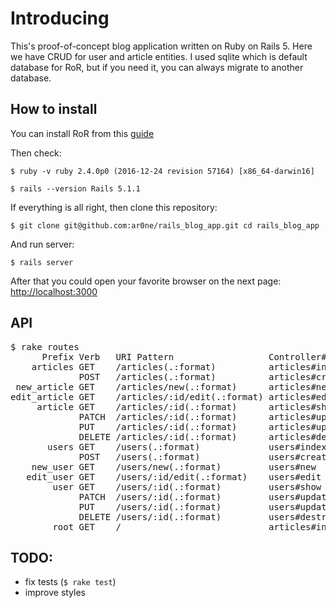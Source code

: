 # Introducing

This's proof-of-concept blog application written on Ruby on Rails 5. Here we have CRUD for user and article entities. I used sqlite which is default database for RoR, but if you need it, you can always migrate to another database.

## How to install

You can install RoR from this [guide](http://installrails.com/steps/choose_os)

Then check:

`
$ ruby -v
ruby 2.4.0p0 (2016-12-24 revision 57164) [x86_64-darwin16]
`

`
$ rails --version
Rails 5.1.1
`

If everything is all right, then clone this repository:

`
$ git clone git@github.com:ar0ne/rails_blog_app.git
cd rails_blog_app
`

And run server:

`
$ rails server
`

After that you could open your favorite browser on the next page:  [http://localhost:3000](http://localhost:3000)



## API

<pre>
$ rake routes
      Prefix Verb   URI Pattern                  Controller#Action
    articles GET    /articles(.:format)          articles#index
             POST   /articles(.:format)          articles#create
 new_article GET    /articles/new(.:format)      articles#new
edit_article GET    /articles/:id/edit(.:format) articles#edit
     article GET    /articles/:id(.:format)      articles#show
             PATCH  /articles/:id(.:format)      articles#update
             PUT    /articles/:id(.:format)      articles#update
             DELETE /articles/:id(.:format)      articles#destroy
       users GET    /users(.:format)             users#index
             POST   /users(.:format)             users#create
    new_user GET    /users/new(.:format)         users#new
   edit_user GET    /users/:id/edit(.:format)    users#edit
        user GET    /users/:id(.:format)         users#show
             PATCH  /users/:id(.:format)         users#update
             PUT    /users/:id(.:format)         users#update
             DELETE /users/:id(.:format)         users#destroy
        root GET    /                            articles#index
</pre>

## TODO:
  * fix tests (`$ rake test`)
  * improve styles
